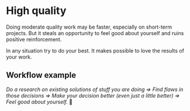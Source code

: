 # High quality

Doing moderate quality work may be faster, especially on short-term projects. But it steals an opportunity to feel good about yourself and ruins positive reinforcement.

In any situation try to do your best. It makes possible to love the results of your work.

## Workflow example

*Do a research on existing solutions of stuff you are doing =&gt;
Find flaws in those decisions =&gt; Make your decision better \(even just a little better\) =&gt;  
Feel good about yourself.* 😤
